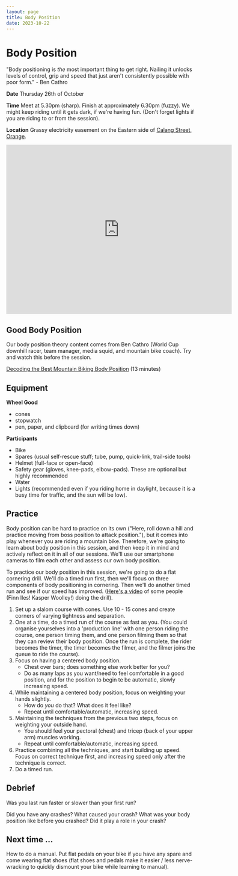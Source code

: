 ```yaml
---
layout: page
title: Body Position
date: 2023-10-22
---
```


# Body Position

"Body positioning is *the* most important thing to get right. Nailing it unlocks levels of control, grip and speed that just aren't consistently possible with poor form." - Ben Cathro

**Date** Thursday 26th of October

**Time** Meet at 5.30pm (sharp). Finish at approximately 6.30pm (fuzzy). We might keep riding until it gets dark, if we're having fun. (Don't forget lights if you are riding to or from the session). 

**Location** Grassy electricity easement on the Eastern side of [Calang Street, Orange](https://maps.app.goo.gl/pGaAZTJSiyJ5LtsXA). 
<iframe src="https://www.google.com/maps/embed?pb=!1m18!1m12!1m3!1d3335.618793296268!2d149.1196899!3d-33.27647089999999!2m3!1f0!2f0!3f0!3m2!1i1024!2i768!4f13.1!3m3!1m2!1s0x6b11d3389905e8eb%3A0xe3b447ba39b057c2!2sCalang%20St%2C%20Orange%20NSW%202800!5e0!3m2!1sen!2sau!4v1698008511384!5m2!1sen!2sau" width="600" height="450" style="border:0;" allowfullscreen="" loading="lazy" referrerpolicy="no-referrer-when-downgrade"></iframe>

## Good Body Position

Our body position theory content comes from Ben Cathro (World Cup downhill racer, team manager, media squid, and mountain bike coach). Try and watch this before the session.

[Decoding the Best Mountain Biking Body Position](https://www.youtube.com/watch?v=iVLJIuYwW_g) \(13 minutes\)

## Equipment

**Wheel Good**

- cones
- stopwatch
- pen, paper, and clipboard (for writing times down)

**Participants**

- Bike
- Spares (usual self-rescue stuff; tube, pump, quick-link, trail-side tools)
- Helmet (full-face or open-face)
- Safety gear (gloves, knee-pads, elbow-pads). These are optional but highly recommended
- Water
- Lights (recommended even if you riding home in daylight, because it is a busy time for traffic, and the sun will be low).

## Practice

Body position can be hard to practice on its own ("Here, roll down a hill and practice moving from boss position to attack position."), but it comes into play whenever you are riding a mountain bike. Therefore, we're going to learn about body position in this session, and then keep it in mind and actively reflect on it in all of our sessions. We'll use our smartphone cameras to film each other and assess our own body position. 

To practice our body position in this session, we're going to do a flat cornering drill. We'll do a timed run first, then we'll focus on three components of body positioning in cornering. Then we'll do another timed run and see if our speed has improved. \([Here's a video](https://youtu.be/lJbOvl_Sup4?si=g6PTRNWoCcBY5zOO&t=137) of some people \(Finn Iles! Kasper Woolley!\) doing the drill).

1. Set up a slalom course with cones. Use 10 - 15 cones and create corners of varying tightness and separation.
2. One at a time, do a timed run of the course as fast as you. (You could organise yourselves into a 'production line' with one person riding the course, one person timing them, and one person filming them so that they can review their body position. Once the run is complete, the rider becomes the timer, the timer becomes the filmer, and the filmer joins the queue to ride the course).
3. Focus on having a centered body position.
    - Chest over bars; does something else work better for you? 
    - Do as many laps as you want/need to feel comfortable in a good position, and for the position to begin te be automatic, slowly increasing speed.
4. While maintaining a centered body position, focus on weighting your hands slightly.
    - How do *you* do that? What does it feel like?
    - Repeat until comfortable/automatic, increasing speed. 
5. Maintaining the techniques from the previous two steps, focus on weighting your outside hand.
    - You should feel your pectoral (chest) and tricep (back of your upper arm) muscles working.
    - Repeat until comfortable/automatic, increasing speed.
6. Practice combining all the techniques, and start building up speed. Focus on correct technique first, and increasing speed only after the technique is correct. 
7. Do a timed run.

## Debrief

Was you last run faster or slower than your first run?

Did you have any crashes? What caused your crash? What was your body position like before you crashed? Did it play a role in your crash?

## Next time ...

How to do a manual. Put flat pedals on your bike if you have any spare and come wearing flat shoes (flat shoes and pedals make it easier / less nerve-wracking to quickly dismount your bike while learning to manual).